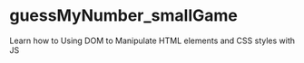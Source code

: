 # guessMyNumber_smallGame
Learn how to Using DOM to Manipulate HTML elements and CSS styles with JS
